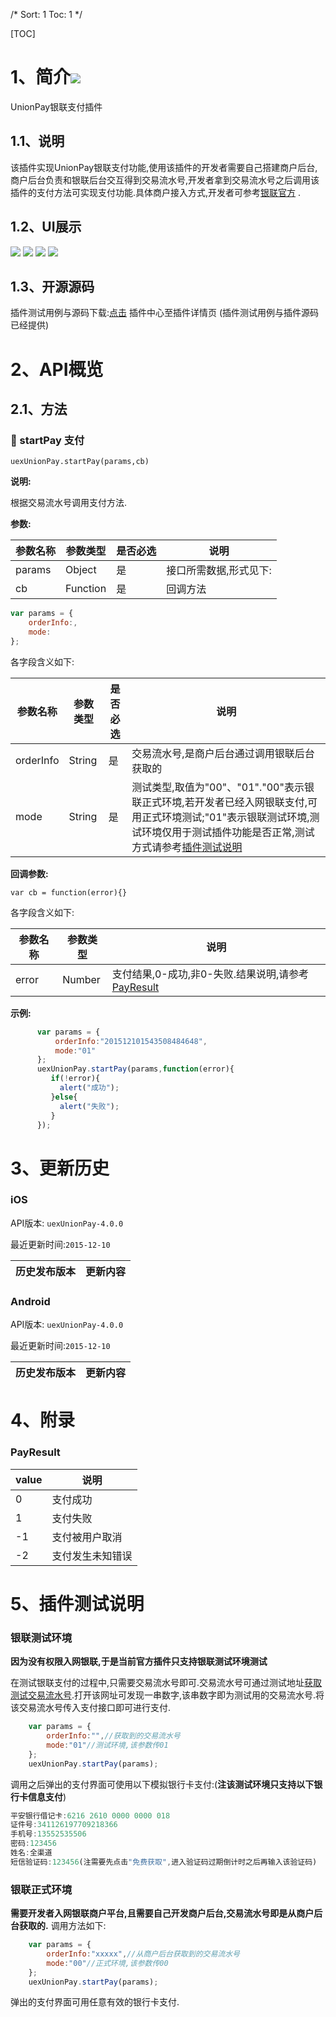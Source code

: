 /*
Sort: 1
Toc: 1
*/

[TOC]

# 1、简介[![](http://appcan-download.oss-cn-beijing.aliyuncs.com/%E5%85%AC%E6%B5%8B%2Fgf.png)]()<ignore>
UnionPay银联支付插件

## 1.1、说明<ignore>
 该插件实现UnionPay银联支付功能,使用该插件的开发者需要自己搭建商户后台,商户后台负责和银联后台交互得到交易流水号,开发者拿到交易流水号之后调用该插件的支付方法可实现支付功能.具体商户接入方式,开发者可参考[银联官方](https://open.unionpay.com/ajweb/index) .

## 1.2、UI展示<ignore>
 ![](https://github.com/AppCanOpenSource/appcan-docs-v2/blob/master/%E7%AC%AC%E4%B8%89%E6%96%B9SDK/uexUnionPay/img/1.png) ![](https://github.com/AppCanOpenSource/appcan-docs-v2/blob/master/%E7%AC%AC%E4%B8%89%E6%96%B9SDK/uexUnionPay/img/2.png) ![](https://github.com/AppCanOpenSource/appcan-docs-v2/blob/master/%E7%AC%AC%E4%B8%89%E6%96%B9SDK/uexUnionPay/img/3.png) ![](https://github.com/AppCanOpenSource/appcan-docs-v2/blob/master/%E7%AC%AC%E4%B8%89%E6%96%B9SDK/uexUnionPay/img/4.png)

## 1.3、开源源码<ignore>
插件测试用例与源码下载:[点击](http://plugin.appcan.cn/details.html?id=536_index) 插件中心至插件详情页 (插件测试用例与插件源码已经提供)

# 2、API概览<ignore>

## 2.1、方法<ignore>
### 🍭 startPay 支付

`uexUnionPay.startPay(params,cb)`

**说明:**

 根据交易流水号调用支付方法.

**参数:**

| 参数名称   | 参数类型     | 是否必选 | 说明           |
| ------ | -------- | ---- | ------------ |
| params | Object   | 是    | 接口所需数据,形式见下: |
| cb     | Function | 是    | 回调方法         |

```javascript
var params = {
    orderInfo:,
    mode:
};
```

各字段含义如下:

| 参数名称      | 参数类型   | 是否必选 | 说明                                       |
| --------- | ------ | ---- | ---------------------------------------- |
| orderInfo | String | 是    | 交易流水号,是商户后台通过调用银联后台获取的                   |
| mode      | String | 是    | 测试类型,取值为"00"、"01"."00"表示银联正式环境,若开发者已经入网银联支付,可用正式环境测试;"01"表示银联测试环境,测试环境仅用于测试插件功能是否正常,测试方式请参考[插件测试说明](#5、插件测试说明) |

**回调参数:**

```
var cb = function(error){}
```
各字段含义如下:

| 参数名称  | 参数类型   | 说明                                       |
| ----- | ------ | ---------------------------------------- |
| error | Number | 支付结果,0-成功,非0-失败.结果说明,请参考[PayResult](#PayResult) |

**示例:**

```javascript
      var params = {
          orderInfo:"201512101543508484648",
          mode:"01"
      };
      uexUnionPay.startPay(params,function(error){
         if(!error){
           alert("成功");
         }else{
           alert("失败");
         }
      });
```

# 3、更新历史<ignore>

### iOS<ignore>

API版本: `uexUnionPay-4.0.0`

最近更新时间:`2015-12-10`

| 历史发布版本 | 更新内容           |
| ------ | -------------- |

### Android<ignore>

API版本: `uexUnionPay-4.0.0`

最近更新时间:`2015-12-10`

| 历史发布版本 | 更新内容           |
| ------ | -------------- |
# 4、附录<ignore>

### PayResult<ignore>
| value | 说明       |
| ----- | -------- |
| 0     | 支付成功     |
| 1     | 支付失败     |
| -1    | 支付被用户取消  |
| -2    | 支付发生未知错误 |

# 5、插件测试说明<ignore>

### 银联测试环境<ignore>

 **因为没有权限入网银联,于是当前官方插件只支持银联测试环境测试**

 在测试银联支付的过程中,只需要交易流水号即可.交易流水号可通过测试地址[获取测试交易流水号](http://101.231.204.84:8091/sim/getacptn).打开该网址可发现一串数字,该串数字即为测试用的交易流水号.将该交易流水号传入支付接口即可进行支付.

```javascript
    var params = {
        orderInfo:"",//获取到的交易流水号
        mode:"01"//测试环境,该参数传01
    };
    uexUnionPay.startPay(params);
```

调用之后弹出的支付界面可使用以下模拟银行卡支付:(**注该测试环境只支持以下银行卡信息支付**)

```javascript
平安银行借记卡:6216 2610 0000 0000 018
证件号:341126197709218366
手机号:13552535506
密码:123456
姓名:全渠道
短信验证码:123456(注需要先点击"免费获取",进入验证码过期倒计时之后再输入该验证码)
```

### 银联正式环境<ignore>

**需要开发者入网银联商户平台,且需要自己开发商户后台,交易流水号即是从商户后台获取的.**
调用方法如下:

```javascript
    var params = {
        orderInfo:"xxxxx",//从商户后台获取到的交易流水号
        mode:"00"//正式环境,该参数传00
    };
    uexUnionPay.startPay(params);
```

弹出的支付界面可用任意有效的银行卡支付.

